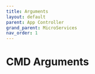 ```yaml
---
title: Arguments
layout: default
parent: App Controller
grand_parent: MicroServices
nav_order: 1
---
```


# CMD Arguments
